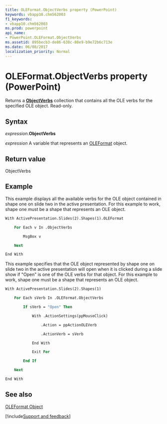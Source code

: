```yaml
---
title: OLEFormat.ObjectVerbs property (PowerPoint)
keywords: vbapp10.chm562003
f1_keywords:
- vbapp10.chm562003
ms.prod: powerpoint
api_name:
- PowerPoint.OLEFormat.ObjectVerbs
ms.assetid: 895becb3-de86-638c-88e9-b9e72b6c713e
ms.date: 06/08/2017
localization_priority: Normal
---
```



# OLEFormat.ObjectVerbs property (PowerPoint)

Returns a  **[ObjectVerbs](PowerPoint.ObjectVerbs.md)** collection that contains all the OLE verbs for the specified OLE object. Read-only.


## Syntax

_expression_.**ObjectVerbs** 

_expression_ A variable that represents an [OLEFormat](PowerPoint.OLEFormat.md) object.


## Return value

ObjectVerbs


## Example

This example displays all the available verbs for the OLE object contained in shape one on slide two in the active presentation. For this example to work, shape one must be a shape that represents an OLE object.


```vb
With ActivePresentation.Slides(2).Shapes(1).OLEFormat

    For Each v In .ObjectVerbs

        MsgBox v

    Next

End With
```

This example specifies that the OLE object represented by shape one on slide two in the active presentation will open when it is clicked during a slide show if "Open" is one of the OLE verbs for that object. For this example to work, shape one must be a shape that represents an OLE object.




```vb
With ActivePresentation.Slides(2).Shapes(1)

    For Each sVerb In .OLEFormat.ObjectVerbs

        If sVerb = "Open" Then

            With .ActionSettings(ppMouseClick)

                .Action = ppActionOLEVerb

                .ActionVerb = sVerb

            End With

            Exit For

        End If

    Next

End With
```


## See also


[OLEFormat Object](PowerPoint.OLEFormat.md)

[!include[Support and feedback](~/includes/feedback-boilerplate.md)]